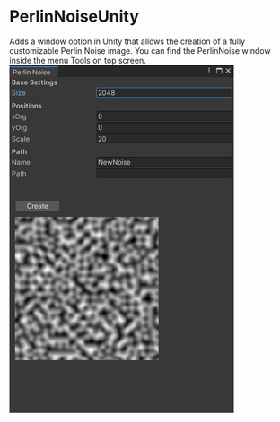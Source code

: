 # PerlinNoiseUnity
Adds a window option in Unity that allows the creation of a fully customizable Perlin Noise image.
You can find the PerlinNoise window inside the menu Tools on top screen.
![](Image/ExampleImage.png)
